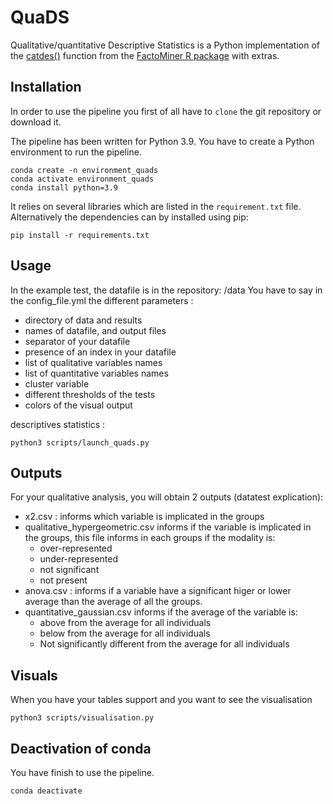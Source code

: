 # QuaDS

Qualitative/quantitative Descriptive Statistics is a Python implementation of the [catdes()](http://factominer.free.fr/factomethods/description-des-modalites.html) function from the [FactoMiner R package](http://factominer.free.fr) with extras.

## Installation
In order to use the pipeline you first of all have to `clone` the git
repository or download it.

The pipeline has been written for Python 3.9. 
You have to create a Python environment to run the pipeline.

    conda create -n environment_quads
    conda activate environment_quads
    conda install python=3.9

It relies on several libraries which are listed in the `requirement.txt` file.
Alternatively the dependencies can by installed using pip:

    pip install -r requirements.txt

## Usage
In the example test, the datafile is in the repository: /data
You have to say in the config_file.yml the different parameters :
  - directory of data and results
  - names of datafile, and output files
  - separator of your datafile
  - presence of an index in your datafile
  - list of qualitative variables names
  - list of quantitative variables names
  - cluster variable
  - different thresholds of the tests
  - colors of the visual output

descriptives statistics :

    python3 scripts/launch_quads.py

## Outputs 
For your qualitative analysis, you will obtain 2 outputs (datatest explication):
  - x2.csv : informs which variable is implicated in the groups
  - qualitative_hypergeometric.csv informs if the variable is implicated in the groups, 
    this file informs in each groups if the modality is:
    - over-represented
    - under-represented
    - not significant
    - not present
  - anova.csv : informs if a variable have a significant higer or lower average than the average of all the groups.
  - quantitative_gaussian.csv informs if the average of the variable is:
    - above from the average for all individuals
    - below from the average for all individuals
    - Not significantly different from the average for all individuals


## Visuals
When you have your tables support and you want to see the visualisation

    python3 scripts/visualisation.py


## Deactivation of conda
You have finish to use the pipeline.

    conda deactivate
